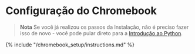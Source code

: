 # Configuração do Chromebook

> **Nota** Se você já realizou os passos da Instalação, não é preciso fazer isso de novo - você pode pular direto para a [Introdução ao Python](../python_introduction/README.md).

{% include "/chromebook_setup/instructions.md" %}